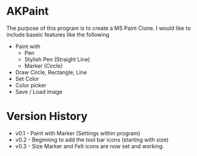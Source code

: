 # AKPaint
The purpose of this program is to create a MS Paint Clone.  I would like to include baseic features like the following
 * Paint with 
      - Pen
      - Stylish Pen (Straight Line)
      - Marker (Circle)
 * Draw Circle, Rectangle, Line
 * Set Color 
 * Color picker
 * Save / Load image
 
 # Version History
  - v0.1 - Paint with Marker (Settings within program)
  - v0.2 - Beginning to add the tool bar icons (starting with size)  
  - v0.3 - Size Marker and Felt icons are now set and working.
      
      
